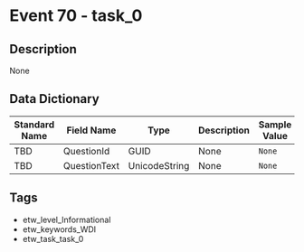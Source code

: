 # Event 70 - task_0

## Description
None

## Data Dictionary
|Standard Name|Field Name|Type|Description|Sample Value|
|---|---|---|---|---|
|TBD|QuestionId|GUID|None|`None`|
|TBD|QuestionText|UnicodeString|None|`None`|

## Tags
* etw_level_Informational
* etw_keywords_WDI
* etw_task_task_0